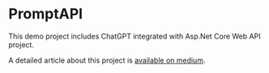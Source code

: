 # PromptAPI
This demo project includes ChatGPT integrated with Asp.Net Core Web API project.

A detailed article about this project is [available on medium](https://medium.com/@dipneupane/right-way-to-integrate-chatgpt-with-asp-net-core-prompt-engineering-2613c808bfb5).
